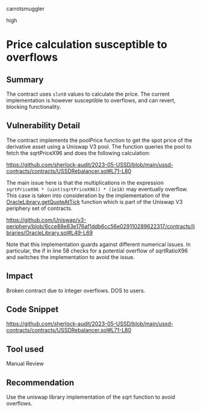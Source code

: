 carrotsmuggler

high

# Price calculation susceptible to overflows

## Summary

The contract uses `slot0` values to calculate the price. The current implementation is however susceptible to overflows, and can revert, blocking functionality.

## Vulnerability Detail

The contract implements the poolPrice function to get the spot price of the derivative asset using a Uniswap V3 pool. The function queries the pool to fetch the sqrtPriceX96 and does the following calculation:

https://github.com/sherlock-audit/2023-05-USSD/blob/main/ussd-contracts/contracts/USSDRebalancer.sol#L71-L80

The main issue here is that the multiplications in the expression `sqrtPriceX96 * (uint(sqrtPriceX96)) * (1e18)` may eventually overflow. This case is taken into consideration by the implementation of the [OracleLibrary.getQuoteAtTick](https://docs.uniswap.org/contracts/v3/reference/periphery/libraries/OracleLibrary#getquoteattick) function which is part of the Uniswap V3 periphery set of contracts.

https://github.com/Uniswap/v3-periphery/blob/6cce88e63e176af1ddb6cc56e029110289622317/contracts/libraries/OracleLibrary.sol#L49-L69

Note that this implementation guards against different numerical issues. In particular, the if in line 58 checks for a potential overflow of sqrtRatioX96 and switches the implementation to avoid the issue.

## Impact

Broken contract due to integer overflows. DOS to users.

## Code Snippet

https://github.com/sherlock-audit/2023-05-USSD/blob/main/ussd-contracts/contracts/USSDRebalancer.sol#L71-L80

## Tool used

Manual Review

## Recommendation

Use the uniswap library implementation of the sqrt function to avoid overflows.
